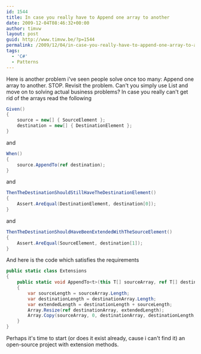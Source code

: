 ```yaml
---
id: 1544
title: In case you really have to Append one array to another
date: 2009-12-04T08:46:32+00:00
author: timvw
layout: post
guid: http://www.timvw.be/?p=1544
permalink: /2009/12/04/in-case-you-really-have-to-append-one-array-to-another/
tags:
  - 'C#'
  - Patterns
---
```

Here is another problem i've seen people solve once too many: Append one array to another. STOP. Revisit the problem. Can't you simply use List<T> and move on to solving actual business problems? In case you really can't get rid of the arrays read the following

```csharp
Given()
{
	source = new[] { SourceElement };
	destination = new[] { DestinationElement };
}
```

and

```csharp
When()
{
	source.AppendTo(ref destination);
}
```

and

```csharp
ThenTheDestinationShouldStillHaveTheDestinationElement()
{
	Assert.AreEqual(DestinationElement, destination[0]);
}
```

and

```csharp
ThenTheDestinationShouldHaveBeenExtendedWithTheSourceElement()
{
	Assert.AreEqual(SourceElement, destination[1]);
}
```

And here is the code which satisfies the requirements

```csharp
public static class Extensions
{
	public static void AppendTo<t>(this T[] sourceArray, ref T[] destinationArray)
	{
		var sourceLength = sourceArray.Length;
		var destinationLength = destinationArray.Length;
		var extendedLength = destinationLength + sourceLength;
		Array.Resize(ref destinationArray, extendedLength);
		Array.Copy(sourceArray, 0, destinationArray, destinationLength, sourceLength);
	}
}
```

Perhaps it's time to start (or does it exist already, cause i can't find it) an open-source project with extension methods.
